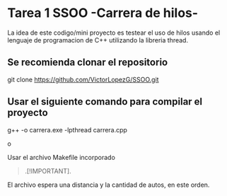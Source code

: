 # Tarea 1 SSOO -Carrera de hilos-

La idea de este codigo/mini proyecto es testear el uso de hilos usando el lenguaje de programacion de C++ utilizando la libreria thread.

## Se recomienda clonar el repositorio

git clone https://github.com/VictorLopezG/SSOO.git

## Usar el siguiente comando para compilar el proyecto

g++ -o carrera.exe -lpthread carrera.cpp

o 

Usar el archivo Makefile incorporado


>.[!IMPORTANT].

El archivo espera una distancia y la cantidad de autos, en este orden.



